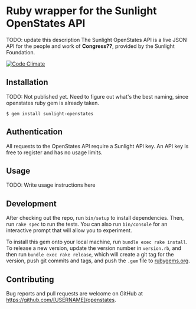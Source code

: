 # Ruby wrapper for the Sunlight OpenStates API
TODO: update this description
The Sunlight OpenStates API is a live JSON API for the people and work of **Congress??**, provided by the Sunlight Foundation.

[codeclimate]: https://codeclimate.com/github/advocacyinstitute/openstates

[![Code Climate](https://codeclimate.com/github/advocacyinstitute/openstates/badges/gpa.svg)][codeclimate]

## Installation
TODO: Not published yet. 
Need to figure out what's the best naming, since openstates ruby gem is already taken.

    $ gem install sunlight-openstates

## Authentication

All requests to the OpenStates API require a Sunlight API key. An API key is free to register and has no usage limits.

## Usage

TODO: Write usage instructions here

## Development

After checking out the repo, run `bin/setup` to install dependencies. Then, run `rake spec` to run the tests. You can also run `bin/console` for an interactive prompt that will allow you to experiment.

To install this gem onto your local machine, run `bundle exec rake install`. To release a new version, update the version number in `version.rb`, and then run `bundle exec rake release`, which will create a git tag for the version, push git commits and tags, and push the `.gem` file to [rubygems.org](https://rubygems.org).

## Contributing

Bug reports and pull requests are welcome on GitHub at https://github.com/[USERNAME]/openstates.
